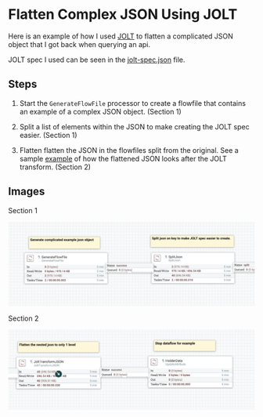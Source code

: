# Flatten Complex JSON Using JOLT

Here is an example of how I used [JOLT](https://jolt-demo.appspot.com/#inception) to flatten a complicated JSON object that I got back when querying an api.

JOLT spec I used can be seen in the [jolt-spec.json](./jolt-spec.json) file.

## Steps

1. Start the `GenerateFlowFile` processor to create a flowfile that contains an example of a complex JSON object. (Section 1)

2. Split a list of elements within the JSON to make creating the JOLT spec easier. (Section 1)

3. Flatten flatten the JSON in the flowfiles split from the original. See a sample [example](./partial-flattened-example.json) of how the flattened JSON looks after the JOLT transform. (Section 2)

## Images

Section 1

![Flow Section 1](docs/images/section-1.png "Flow Section 1")

Section 2

![Flow Section 2](docs/images/section-2.png "Flow Section 2")
